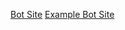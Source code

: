 [Bot Site](https://glitch.com/~ejs-bot-website)
[Example Bot Site](https://www.youtube.com/watch?v=DmIkbgJZJ_o)
